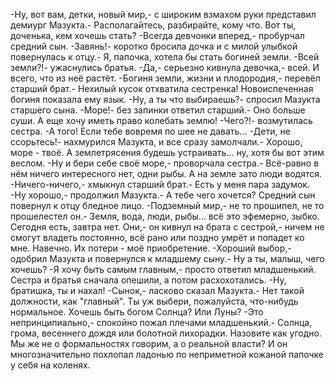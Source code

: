   -Ну, вот вам, детки, новый мир,- с широким взмахом руки представил демиург Мазукта.- Располагайтесь, разбирайте, кому что. Вот ты, доченька, кем хочешь стать?
-Всегда девчонки вперед,- пробурчал средний сын.
-Завянь!- коротко бросила дочка и с милой улыбкой повернулась к отцу.- Я, папочка, хотела бы стать богиней земли.
-Всей земли?!- ужаснулись братья.
-Да,- серьезно кивнула девочка,- всей. И всего, что из неё растёт.
-Богиня земли, жизни и плодородия,- перевёл старший брат.- Нехилый кусок отхватила сестренка!
Новоиспеченная богиня показала ему язык.
-Ну, а ты что выбираешь?- спросил Мазукта старшего сына.
-Море!- без запинки ответил старший.- Оно больше суши. А еще хочу иметь право колебать землю!
-Чего?!- возмутилась сестра.
-А того! Если тебе вовремя по шее не давать...
-Дети, не ссорьтесь!- нахмурился Мазукта, и все сразу замолчали.- Хорошо, море - твоё. А землетрясения будешь устраивать... ну, хотя бы вот этим веслом.
-Ну и бери себе своё море,- проворчала сестра.- Всё-равно в нём ничего интересного нет, одни рыбы. А на земле зато люди водятся.
-Ничего-ничего,- хмыкнул старший брат.- Есть у меня пара задумок.
-Ну хорошо,- продолжил Мазукта.- А тебе чего хочется?
Средний сын повернул к отцу бледное лицо.
-Подземный мир,- не то прошипел, не то прошелестел он.- Земля, вода, люди, рыбы... всё это эфемерно, зыбко. Сегодня есть, завтра нет. Они,- он кивнул на брата с сестрой,- ничем не смогут владеть постоянно, всё рано или поздно умрёт и попадет ко мне. Навечно. Их потери - моё приобретение. 
-Хороший выбор,- одобрил Мазукта и повернулся к младшему сыну.- Ну а ты, малыш, чего хочешь?
-Я хочу быть самым главным,- просто ответил младшенький.
Сестра и братья сначала опешили, а потом расхохотались.
-Ну, братишка, ты и нахал!
-Сынок,- ласково сказал Мазукта.- Нет такой должности, как "главный". Ты уж выбери, пожалуйста, что-нибудь нормальное. Хочешь быть богом Солнца? Или Луны?
-Это непринципиально,- спокойно пожал плечами младшенький.- Солнца, грома, весеннего дождя или болотной лихорадки. Назовите как угодно. Мы же не о формальностях говорим, а о реальной власти?
И он многозначительно похлопал ладонью по неприметной кожаной папочке у себя на коленях.      